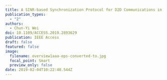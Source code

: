 ```yaml
---
title: A SINR-based Synchronization Protocol for D2D Communications in Public Safety
publication_types:
  - "2"
authors:
  - Chun-Yi Wei
doi: 10.1109/ACCESS.2019.2893629
publication: IEEE Access
draft: false
featured: false
image:
  filename: overview1aaa-eps-converted-to.jpg
  focal_point: Smart
  preview_only: false
date: 2019-02-04T10:22:40.544Z
---
```

